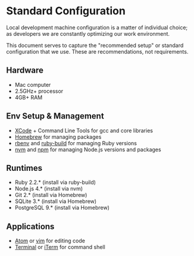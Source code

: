 # Standard Configuration

Local development machine configuration is a matter of individual choice; as developers we are constantly optimizing our work environment.

This document serves to capture the "recommended setup" or standard configuration that we use. These are recommendations, not requirements.

## Hardware

- Mac computer
- 2.5GHz+ processor
- 4GB+ RAM

## Env Setup & Management

- [XCode][xcode] + Command Line Tools for gcc and core libraries
- [Homebrew][homebrew] for managing packages
- [rbenv][rbenv] and [ruby-build][ruby-build] for managing Ruby versions
- [nvm][nvm] and [npm][npm] for managing Node.js versions and packages

## Runtimes

- Ruby 2.2.* (install via ruby-build)
- Node.js 4.* (install via nvm)
- Git 2.* (install via Homebrew)
- SQLite 3.* (install via Homebrew)
- PostgreSQL 9.* (install via Homebrew)

## Applications

- [Atom][atom] or [vim][vim] for editing code
- [Terminal][terminal] or [iTerm][iterm] for command shell

<!-- references -->

[xcode]:https://developer.apple.com/xcode/
[homebrew]:http://brew.sh/
[rbenv]:http://rbenv.org/
[ruby-build]:https://github.com/sstephenson/ruby-build
[nvm]:https://github.com/creationix/nvm
[npm]:https://www.npmjs.com/
[atom]:https://atom.io/
[vim]:http://www.vim.org/
[terminal]:https://en.wikipedia.org/wiki/Terminal_(OS_X)
[iterm]:https://www.iterm2.com/
